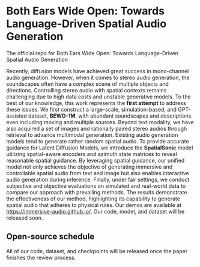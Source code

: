 # Both Ears Wide Open: Towards Language-Driven Spatial Audio Generation

The official repo for Both Ears Wide Open: Towards Language-Driven Spatial Audio Generation

Recently, diffusion models have achieved great success in mono-channel audio generation. However, when it comes to stereo audio generation, the soundscapes often have a complex scene of multiple objects and directions. Controlling stereo audio with spatial contexts remains challenging due to high data costs and unstable generative models. To the best of our knowledge, this work represents the **first attempt** to address these issues. We first construct a large-scale, simulation-based, and GPT-assisted dataset, **BEWO-1M**, with abundant soundscapes and descriptions even including moving and multiple sources. Beyond text modality, we have also acquired a set of images and rationally paired stereo audios through retrieval to advance multimodal generation. Existing audio generation models tend to generate rather random spatial audio. To provide accurate guidance for Latent Diffusion Models, we introduce the **SpatialSonic** model utilizing spatial-aware encoders and azimuth state matrices to reveal reasonable spatial guidance. By leveraging spatial guidance, our unified model not only achieves the objective of generating immersive and controllable spatial audio from text and image but also enables interactive audio generation during inference. Finally, under fair settings, we conduct subjective and objective evaluations on simulated and real-world data to compare our approach with prevailing methods. The results demonstrate the effectiveness of our method, highlighting its capability to generate spatial audio that adheres to physical rules. Our demos are available at https://immersive-audio.github.io/. Our code, model, and dataset will be released soon.

## Open-source schedule

All of our code, dataset, and checkpoints will be released once the paper finishes the review process.
